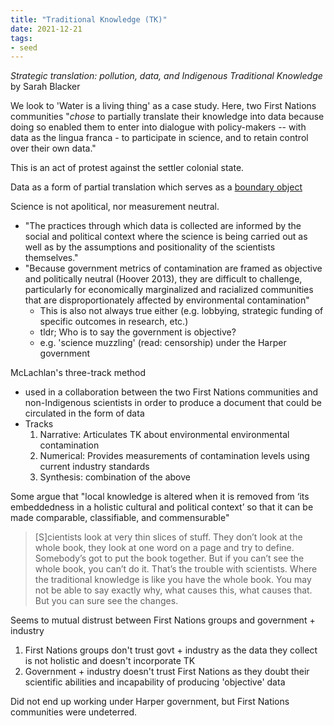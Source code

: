 ```yaml
---
title: "Traditional Knowledge (TK)"
date: 2021-12-21
tags:
- seed
---
```


*Strategic translation: pollution, data, and Indigenous Traditional Knowledge* by Sarah Blacker

We look to 'Water is a living thing' as a case study. Here, two First Nations communities "*chose* to partially translate their knowledge into data because doing so enabled them to enter into dialogue with policy-makers -- with data as the lingua franca - to participate in science, and to retain control over their own data."

This is an act of protest against the settler colonial state.

Data as a form of partial translation which serves as a [boundary object](thoughts/boundary%20object.md)

Science is not apolitical, nor measurement neutral.
- "The practices through which data is collected are informed by the social and political context where the science is being carried out as well as by the assumptions and positionality of the scientists themselves."
- "Because government metrics of contamination are framed as objective and politically neutral (Hoover 2013), they are difficult to challenge, particularly for economically marginalized and racialized communities that are disproportionately affected by environmental contamination"
	- This is also not always true either (e.g. lobbying, strategic funding of specific outcomes in research, etc.)
	- tldr; Who is to say the government is objective?
	- e.g. 'science muzzling' (read: censorship) under the Harper government

McLachlan's three-track method
- used in a collaboration between the two First Nations communities and non-Indigenous scientists in order to produce a document that could be circulated in the form of data
- Tracks
	1. Narrative: Articulates TK about environmental environmental contamination
	2. Numerical: Provides measurements of contamination levels using current industry standards
	3. Synthesis: combination of the above

Some argue that "local knowledge is altered when it is removed from ‘its embeddedness in a holistic cultural and political context’ so that it can be made comparable, classifiable, and commensurable"

> [S]cientists look at very thin slices of stuff. They don’t look at the whole book, they look at one word on a page and try to define. Somebody’s got to put the book together. But if you can’t see the whole book, you can’t do it. That’s the trouble with scientists. Where the traditional knowledge is like you have the whole book. You may not be able to say exactly why, what causes this, what causes that. But you can sure see the changes.

Seems to mutual distrust between First Nations groups and government + industry
1. First Nations groups don't trust govt + industry as the data they collect is not holistic and doesn't incorporate TK
2. Government + industry doesn't trust First Nations as they doubt their scientific abilities and incapability of producing 'objective' data

Did not end up working under Harper government, but First Nations communities were undeterred.